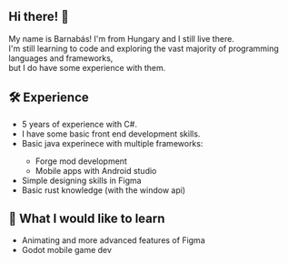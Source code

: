 <h2>Hi there! 👋</h2>
<p>
    My name is Barnabás! I'm from Hungary and I still live there.<br>
    I'm still learning to code and exploring the vast majority of programming languages and frameworks,<br>but I do have some experience with them.
</p>
<h2>🛠️ Experience</h2>
<ul>
    <li>5 years of experience with C#.</li>
    <li>I have some basic front end development skills.</li>
    <li>Basic java experinece with multiple frameworks:</li>
    <ul>
        <li>Forge mod development</li>
        <li>Mobile apps with Android studio</li>
    </ul>
    <li>Simple designing skills in Figma</li>
    <li>Basic rust knowledge (with the window api)</li>
</ul>
<h2>📒 What I would like to learn</h2>
<ul>
    <li>Animating and more advanced features of Figma</li>
    <li>Godot mobile game dev</li>
</ul>
